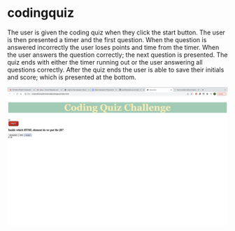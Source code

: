 # codingquiz
The user is given the coding quiz when they click the start button. The user is then
presented a timer and the first question. When the question is answered incorrectly
the user loses points and time from the timer. When the user answers the question correctly; the next question is presented. The quiz ends with either the timer running out or the user answering all questions correctly. After the quiz ends the user is able to save their initials and score; which is presented at the bottom. 

<img src="./Screen Shot 2022-01-16 at 1.40.26 PM.png" alt="screenshot">

